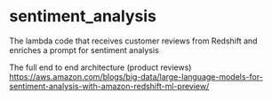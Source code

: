 # sentiment_analysis
The lambda code that receives customer reviews from Redshift and enriches a prompt for sentiment analysis 

The full end to end architecture (product reviews)
https://aws.amazon.com/blogs/big-data/large-language-models-for-sentiment-analysis-with-amazon-redshift-ml-preview/

